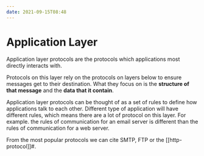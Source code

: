 ```yaml
---
date: 2021-09-15T08:48
---
```


# Application Layer

Application layer protocols are the protocols which applications most
directly interacts with.

Protocols on this layer rely on the protocols on layers below to ensure
messages get to their destination. What they focus on is the **structure of
that message** and the **data that it contain**.

Application layer protocols can be thought of as a set of rules to define
how applications talk to each other. Different type of application will
have different rules, which means there are a lot of protocol on this
layer. For example. the rules of communication for an email server is
different than the rules of communication for a web server.

From the most popular protocols we can cite SMTP, FTP or the
[[http-protocol]]#.
